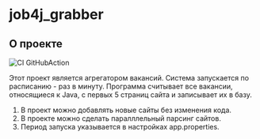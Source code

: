 # job4j_grabber

## О проекте

![CI GitHubAction](https://github.com/peterarsentev/job4j_tracker/actions/workflows/maven.yml/badge.svg)

Этот проект является агрегатором вакансий.
Система запускается по расписанию - раз в минуту.
Программа считывает все вакансии, относящиеся к Java,
с первых 5 страниц сайта и записывает их в базу.

1. В проект можно добавлять новые сайты без изменения кода.
2. В проекте можно сделать паралллельный парсинг сайтов.
3. Период запуска указывается в настройках app.properties.

